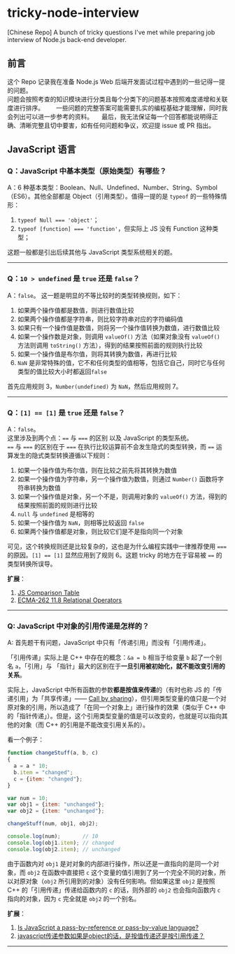 # tricky-node-interview
[Chinese Repo] A bunch of tricky questions I've met while preparing job interview of Node.js back-end developer.

## 前言
这个 Repo 记录我在准备 Node.js Web 后端开发面试过程中遇到的一些记得一提的问题。     
问题会按照考查的知识模块进行分类且每个分类下的问题基本按照难度递增和关联度进行排序。      
一些问题的完整答案可能需要扎实的编程基础才能理解，同时我会列出可以进一步参考的资料。    
最后，我无法保证每一个回答都能说明得正确、清晰完整且切中要害，如有任何问题和争议，欢迎提 issue 或 PR 指出。       

## JavaScript 语言

### Q：JavaScript 中基本类型（原始类型）有哪些？               
A：6 种基本类型：Boolean、Null、Undefined、Number、String、Symbol（ES6）。其他全部都是 Object（引用类型）。值得一提的是 `typeof` 的一些特殊情形：

1. `typeof Null === 'object'`；
2. `typeof [function] === 'function'`，但实际上 JS 没有 Function 这种类型；

这题一般都是引出后续其他与 JavaScript 类型系统相关的题。

---

### Q：`10 > undefined` 是 `true` 还是 `false`？         
A：`false`。
这一题是明显的不等比较时的类型转换规则，如下：

1. 如果两个操作值都是数值，则进行数值比较
2. 如果两个操作值都是字符串，则比较字符串对应的字符编码值
3. 如果只有一个操作值是数值，则将另一个操作值转换为数值，进行数值比较
4. 如果一个操作数是对象，则调用 `valueOf()` 方法（如果对象没有 `valueOf()` 方法则调用 `toString()` 方法），得到的结果按照前面的规则执行比较
5. 如果一个操作值是布尔值，则将其转换为数值，再进行比较
7. `NaN` 是非常特殊的值，它不和任何类型的值相等，包括它自己，同时它与任何类型的值比较大小时都返回`false`

首先应用规则 3，`Number(undefined)` 为 `NaN`，然后应用规则 7。

---

### Q：`[1] == [1]` 是 `true` 还是 `false`？    
A：`false`。    
这里涉及到两个点：`==` 与 `===` 的区别 以及 JavaScript 的类型系统。     
`==` 与 `===` 的区别在于 `===` 在执行比较运算前不会发生隐式的类型转换，而 `==` 运算发生的隐式类型转换遵循以下规则：

1. 如果一个操作值为布尔值，则在比较之前先将其转换为数值
2. 如果一个操作值为字符串，另一个操作值为数值，则通过 `Number()` 函数将字符串转换为数值
3. 如果一个操作值是对象，另一个不是，则调用对象的 `valueOf()` 方法，得到的结果按照前面的规则进行比较
4. `null` 与 `undefined` 是相等的
5. 如果一个操作值为 `NaN`，则相等比较返回 `false`
6. 如果两个操作值都是对象，则比较它们是不是指向同一个对象

可见，这个转换规则还是比较复杂的，这也是为什么编程实践中一律推荐使用 `===` 的原因。`[1] == [1]` 显然应用到了规则 6。这题 tricky 的地方在于容易被 `==` 的类型转换所误导。

**扩展**：
1. [JS Comparison Table](https://dorey.github.io/JavaScript-Equality-Table/)
2. [ECMA-262 11.8 Relational Operators](http://www.ecma-international.org/ecma-262/5.1/#sec-11.8)

---

### Q: JavaScript 中对象的引用传递是怎样的？               
A: 首先题干有问题，JavaScript 中只有「传递引用」而没有「引用传递」。

「引用传递」实际上是 C++ 中存在的概念：`&a = b` 相当于给变量 `b` 起了一个别名 `a`，「引用」与 「指针」最大的区别在于**一旦引用被初始化，就不能改变引用的关系**。

实际上，JavaScript 中所有函数的参数**都是按值来传递**的（有时也称 JS 的「传递引用」为「共享传递」—— [Call by sharing](https://en.wikipedia.org/wiki/Evaluation_strategy#Call_by_sharing)），但引用类型变量的值只是一个对原对象的引用，所以造成了「在同一个对象上」进行操作的效果（类似于 C++ 中的「指针传递」）。但是，这个引用类型变量的值是可以改变的，也就是可以指向其他的对象（而 C++ 的引用是不能改变引用关系的）。

看一个例子：
```js
function changeStuff(a, b, c)
{
  a = a * 10;
  b.item = "changed";
  c = {item: "changed"};
}

var num = 10;
var obj1 = {item: "unchanged"};
var obj2 = {item: "unchanged"};

changeStuff(num, obj1, obj2);

console.log(num);       // 10
console.log(obj1.item); // changed
console.log(obj2.item); // unchanged
```
由于函数内对 `obj1` 是对对象的内部进行操作，所以还是一直指向的是同一个对象，而 `obj2` 在函数中直接把 `c` 这个变量的值引用到了另一个完全不同的对象，所以对原对象（`obj2` 所引用到的对象）没有任何影响。但如果这里 `obj2` 是按照 C++ 的「引用传递」传递给函数内的 `c` 的话，则外部的 `obj2` 也会指向函数内 `c` 指向的对象，因为 `c` 完全就是 `obj2` 的一个别名。

**扩展**：
1. [Is JavaScript a pass-by-reference or pass-by-value language?](http://stackoverflow.com/questions/518000/is-javascript-a-pass-by-reference-or-pass-by-value-language)
2. [javascript传递参数如果是object的话，是按值传递还是按引用传递？](https://www.zhihu.com/question/27114726)

---


